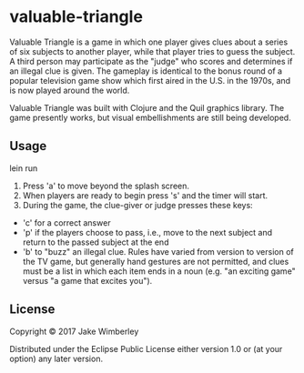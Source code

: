 # valuable-triangle

Valuable Triangle is a game in which one player gives clues about a series of
six subjects to another player, while that player tries to guess the subject. A
third person may participate as the "judge" who scores and determines if an
illegal clue is given. The gameplay is identical to the bonus round of a
popular television game show which first aired in the U.S. in the 1970s, and is
now played around the world.

Valuable Triangle was built with Clojure and the Quil graphics library. The
game presently works, but visual embellishments are still being developed.

## Usage

lein run

1. Press 'a' to move beyond the splash screen.
1. When players are ready to begin press 's' and the timer will start.
1. During the game, the clue-giver or judge presses these keys:
* 'c' for a correct answer
* 'p' if the players choose to pass, i.e., move to the next subject and return to the passed subject at the end
* 'b' to "buzz" an illegal clue. Rules have varied from version to version of the TV game, but generally hand gestures are not permitted, and clues must be a list in which each item ends in a noun (e.g. "an exciting game" versus "a game that excites you").

## License

Copyright © 2017 Jake Wimberley

Distributed under the Eclipse Public License either version 1.0 or (at
your option) any later version.
